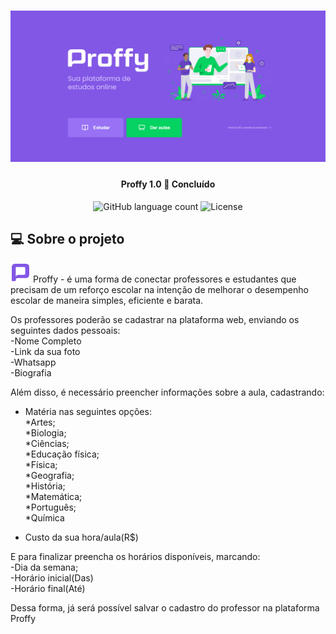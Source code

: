 <h1 align="center">
    <img alt="Proffy" title="#Proffy" src="./public/images/banner.png" />
</h1>

<h4 align="center"> 
	Proffy 1.0 🚀 Concluído
</h4>

<p align="center">
  <img alt="GitHub language count" src="https://img.shields.io/badge/languages-3-blueviolet">

  <img alt="License" src="https://img.shields.io/badge/license-MIT-green">
</p>

## 💻 Sobre o projeto

<img alt="Logo Proffy" src="./public/images/favicon.png"> Proffy - é uma forma de conectar professores e estudantes que precisam de um reforço escolar na intenção de melhorar o desempenho escolar de maneira simples, eficiente e barata.

Os professores poderão se cadastrar na plataforma web, enviando os seguintes dados pessoais:<br>
-Nome Completo<br>
-Link da sua foto<br>
-Whatsapp<br>
-Biografia

Além disso, é necessário preencher informações sobre a aula, cadastrando:
- Matéria nas seguintes opções:<br>
    *Artes;<br>
    *Biologia;<br>
    *Ciências;<br>
    *Educação física;<br>
    *Física;<br>
    *Geografia;<br>
    *História;<br>
    *Matemática;<br>
    *Português;<br>
    *Química<br>

- Custo da sua hora/aula(R$)

E para finalizar preencha os horários disponíveis, marcando:<br>
-Dia da semana;<br>
-Horário inicial(Das)<br>
-Horário final(Até)<br>

Dessa forma, já será possível salvar o cadastro do professor na plataforma Proffy